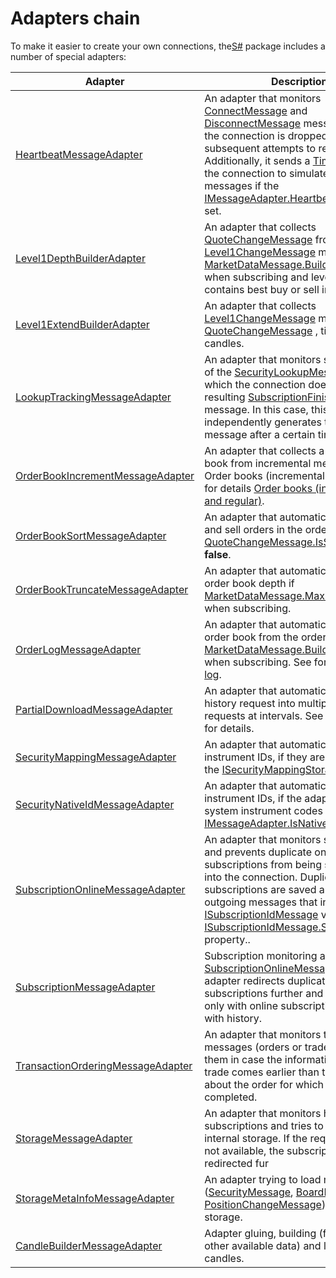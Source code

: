# Adapters chain

To make it easier to create your own connections, the[S\#](../../../api.md) package includes a number of special adapters: 

| Adapter                                                                                             | Description                                                                                                                                                                                                                                                                                                                                                                                                                                                                             |
| --------------------------------------------------------------------------------------------------- | --------------------------------------------------------------------------------------------------------------------------------------------------------------------------------------------------------------------------------------------------------------------------------------------------------------------------------------------------------------------------------------------------------------------------------------------------------------------------------------- |
| [HeartbeatMessageAdapter](xref:StockSharp.Algo.HeartbeatMessageAdapter)                             | An adapter that monitors [ConnectMessage](xref:StockSharp.Messages.ConnectMessage) and [DisconnectMessage](xref:StockSharp.Messages.DisconnectMessage) messages when the connection is dropped and on subsequent attempts to re\-establish it. Additionally, it sends a [TimeMessage](xref:StockSharp.Messages.TimeMessage) to the connection to simulate ping messages if the [IMessageAdapter.HeartbeatInterval](xref:StockSharp.Messages.IMessageAdapter.HeartbeatInterval) is set.  |
| [Level1DepthBuilderAdapter](xref:StockSharp.Algo.Level1DepthBuilderAdapter)                         | An adapter that collects [QuoteChangeMessage](xref:StockSharp.Messages.QuoteChangeMessage) from [Level1ChangeMessage](xref:StockSharp.Messages.Level1ChangeMessage) message [MarketDataMessage.BuildMode](xref:StockSharp.Messages.MarketDataMessage.BuildMode) was set when subscribing and level1 message contains best buy or sell information.                                                                                                                                      |
| [Level1ExtendBuilderAdapter](xref:StockSharp.Algo.Level1ExtendBuilderAdapter)                       | An adapter that collects [Level1ChangeMessage](xref:StockSharp.Messages.Level1ChangeMessage) message from [QuoteChangeMessage](xref:StockSharp.Messages.QuoteChangeMessage) , tick trades and candles.                                                                                                                                                                                                                                                                                  |
| [LookupTrackingMessageAdapter](xref:StockSharp.Algo.LookupTrackingMessageAdapter)                   | An adapter that monitors subscriptions of the [SecurityLookupMessage](xref:StockSharp.Messages.SecurityLookupMessage) type for which the connection does not send the resulting [SubscriptionFinishedMessage](xref:StockSharp.Messages.SubscriptionFinishedMessage) message. In this case, this adapter independently generates the resulting message after a certain timeout.                                                                                                          |
| [OrderBookIncrementMessageAdapter](xref:StockSharp.Algo.OrderBookIncrementMessageAdapter)           | An adapter that collects a whole order book from incremental messages. See Order books (incremental and regular) for details [Order books (incremental and regular)](order_books_incremental_and_regular.md).                                                                                                                                                                                                                                                                                       |
| [OrderBookSortMessageAdapter](xref:StockSharp.Algo.OrderBookSortMessageAdapter)                     | An adapter that automatically sorts buy and sell orders in the order book if is [QuoteChangeMessage.IsSorted](xref:StockSharp.Messages.QuoteChangeMessage.IsSorted) set to **false**.                                                                                                                                                                                                                                                                                                   |
| [OrderBookTruncateMessageAdapter](xref:StockSharp.Algo.OrderBookTruncateMessageAdapter)             | An adapter that automatically cuts the order book depth if [MarketDataMessage.MaxDepth](xref:StockSharp.Messages.MarketDataMessage.MaxDepth) was set when subscribing.                                                                                                                                                                                                                                                                                                                  |
| [OrderLogMessageAdapter](xref:StockSharp.Algo.OrderLogMessageAdapter)                               | An adapter that automatically creates an order book from the order log if [MarketDataMessage.BuildMode](xref:StockSharp.Messages.MarketDataMessage.BuildMode) was set when subscribing. See for details [Order log](order_log.md).                                                                                                                                                                                                                                     |
| [PartialDownloadMessageAdapter](xref:StockSharp.Algo.PartialDownloadMessageAdapter)                 | An adapter that automatically splits a history request into multiple sub\-requests at intervals. See [Historical data](historical_data.md) for details.                                                                                                                                                                                                                                                                                                                       |
| [SecurityMappingMessageAdapter](xref:StockSharp.Algo.SecurityMappingMessageAdapter)                 | An adapter that automatically replaces instrument IDs, if they are specified in the [ISecurityMappingStorage](xref:StockSharp.Algo.Storages.ISecurityMappingStorage) storage.                                                                                                                                                                                                                                                                                                           |
| [SecurityNativeIdMessageAdapter](xref:StockSharp.Algo.SecurityNativeIdMessageAdapter)               | An adapter that automatically replaces instrument IDs, if the adapter works with system instrument codes [IMessageAdapter.IsNativeIdentifiers](xref:StockSharp.Messages.IMessageAdapter.IsNativeIdentifiers).                                                                                                                                                                                                                                                                           |
| [SubscriptionOnlineMessageAdapter](xref:StockSharp.Algo.SubscriptionOnlineMessageAdapter)           | An adapter that monitors subscriptions and prevents duplicate online subscriptions from being sent further into the connection. Duplicate subscriptions are saved and added to outgoing messages that inherit from [ISubscriptionIdMessage](xref:StockSharp.Messages.ISubscriptionIdMessage) via the [ISubscriptionIdMessage.SubscriptionIds](xref:StockSharp.Messages.ISubscriptionIdMessage.SubscriptionIds) property..                                                               |
| [SubscriptionMessageAdapter](xref:StockSharp.Algo.SubscriptionMessageAdapter)                       | Subscription monitoring adapter. Unlike [SubscriptionOnlineMessageAdapter](xref:StockSharp.Algo.SubscriptionOnlineMessageAdapter), adapter redirects duplicate subscriptions further and works not only with online subscriptions, but also with history.                                                                                                                                                                                                                               |
| [TransactionOrderingMessageAdapter](xref:StockSharp.Algo.TransactionOrderingMessageAdapter)         | An adapter that monitors transactional messages (orders or trades) and sorts them in case the information about the trade comes earlier than the information about the order for which the trade was completed.                                                                                                                                                                                                                                                                         |
| [StorageMessageAdapter](xref:StockSharp.Algo.Storages.StorageMessageAdapter)                        | An adapter that monitors historical subscriptions and tries to load data from internal storage. If the required data is not available, the subscription is redirected fur                                                                                                                                                                                                                                                                                                               |
| [StorageMetaInfoMessageAdapter](xref:StockSharp.Algo.Storages.StorageMetaInfoMessageAdapter)        | An adapter trying to load meta data ([SecurityMessage](xref:StockSharp.Messages.SecurityMessage), [BoardMessage](xref:StockSharp.Messages.BoardMessage), [PositionChangeMessage](xref:StockSharp.Messages.PositionChangeMessage)) from internal storage.                                                                                                                                                                                                                                |
| [CandleBuilderMessageAdapter](xref:StockSharp.Algo.Candles.Compression.CandleBuilderMessageAdapter) | Adapter gluing, building (from ticks or other available data) and loading candles.                                                                                                                                                                                                                                                                                                                                                                                                      |
